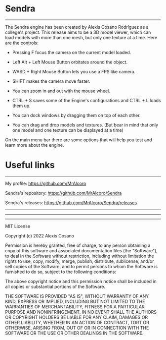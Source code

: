 # Sendra
-------------------------------------------------------------

The Sendra engine has been created by Alexis Cosano Rodríguez as a college's project.
This release aims to be a 3D model viewer, which can load models with more than one mesh, but only one texture at a time.
Here are the controls:

- Pressing F focus the camera on the current model loaded.
- Left Alt + Left Mouse Button orbitates around the object.
- WASD + Right Mouse Button lets you use a FPS like camera.
- SHIFT makes the camera move faster.
- You can zoom in and out with the mouse wheel.
- CTRL + S saves some of the Engine's configurations and CTRL + L loads them up.
- You can dock windows by dragging them on top of each other.

- You can drag and drop models and textures.
(But bear in mind that only one model and one texture can be displayed at a time)


On the main menu bar there are some options that will help you test and learn more about the engine.



# Useful links
-------------------------------------------------------------

My profile: https://github.com/MrAlcoro

Sendra's repository: https://github.com/MrAlcoro/Sendra

Sendra's releases: https://github.com/MrAlcoro/Sendra/releases




-------------------------------------------------------------
-------------------------------------------------------------
-------------------------------------------------------------
MIT License

Copyright (c) 2022 Alexis Cosano

Permission is hereby granted, free of charge, to any person obtaining a copy
of this software and associated documentation files (the "Software"), to deal
in the Software without restriction, including without limitation the rights
to use, copy, modify, merge, publish, distribute, sublicense, and/or sell
copies of the Software, and to permit persons to whom the Software is
furnished to do so, subject to the following conditions:

The above copyright notice and this permission notice shall be included in all
copies or substantial portions of the Software.

THE SOFTWARE IS PROVIDED "AS IS", WITHOUT WARRANTY OF ANY KIND, EXPRESS OR
IMPLIED, INCLUDING BUT NOT LIMITED TO THE WARRANTIES OF MERCHANTABILITY,
FITNESS FOR A PARTICULAR PURPOSE AND NONINFRINGEMENT. IN NO EVENT SHALL THE
AUTHORS OR COPYRIGHT HOLDERS BE LIABLE FOR ANY CLAIM, DAMAGES OR OTHER
LIABILITY, WHETHER IN AN ACTION OF CONTRACT, TORT OR OTHERWISE, ARISING FROM,
OUT OF OR IN CONNECTION WITH THE SOFTWARE OR THE USE OR OTHER DEALINGS IN THE
SOFTWARE.
